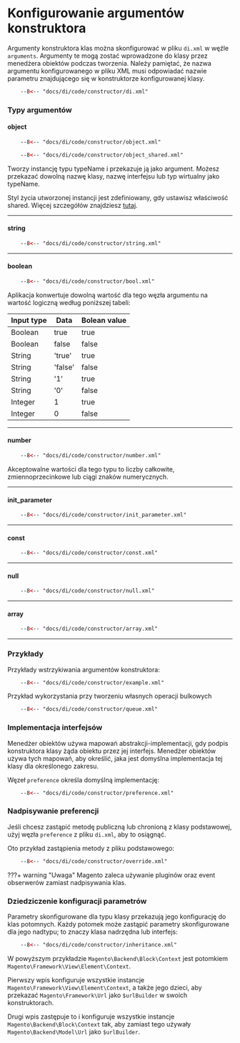 # Konfigurowanie argumentów konstruktora

Argumenty konstruktora klas można skonfigurować w pliku `di.xml` w węźle `arguments`.
Argumenty te mogą zostać wprowadzone do klasy przez menedżera obiektów podczas tworzenia.
Należy pamiętać, że nazwa argumentu konfigurowanego w pliku XML musi odpowiadać nazwie parametru znajdującego się w konstruktorze konfigurowanej klasy.


```xml
    --8<-- "docs/di/code/constructor/di.xml"
```

### Typy argumentów

#### object
```xml
    --8<-- "docs/di/code/constructor/object.xml"
```

```xml
    --8<-- "docs/di/code/constructor/object_shared.xml"
```

Tworzy instancję typu typeName i przekazuje ją jako argument. Możesz przekazać dowolną nazwę klasy, nazwę interfejsu lub typ wirtualny jako typeName.

Styl życia utworzonej instancji jest zdefiniowany, gdy ustawisz właściwość shared. Więcej szczegółów znajdziesz [tutaj](../shared).

---

#### string
```xml
    --8<-- "docs/di/code/constructor/string.xml"
```

---

#### boolean
```xml
    --8<-- "docs/di/code/constructor/bool.xml"
```

Aplikacja konwertuje dowolną wartość dla tego węzła argumentu na wartość logiczną według poniższej tabeli:

Input type | Data    | Bolean value
---------- |---------| ------------
Boolean    | true    | true
Boolean    | false   | false
String     | 'true'  | true
String     | 'false' | false
String     | '1'     | true
String     | '0'     | false
Integer    | 1       | true
Integer    | 0       | false

---

#### number
```xml
    --8<-- "docs/di/code/constructor/number.xml"
```

Akceptowalne wartości dla tego typu to liczby całkowite, zmiennoprzecinkowe lub ciągi znaków numerycznych.

---

#### init_parameter
```xml
    --8<-- "docs/di/code/constructor/init_parameter.xml"
```

---

#### const
```xml
    --8<-- "docs/di/code/constructor/const.xml"
```

---

#### null
```xml
    --8<-- "docs/di/code/constructor/null.xml"
```

---

#### array
```xml
    --8<-- "docs/di/code/constructor/array.xml"
```

---

### Przykłady

Przykłady wstrzykiwania argumentów konstruktora:

```xml
    --8<-- "docs/di/code/constructor/example.xml"
```

Przykład wykorzystania przy tworzeniu własnych operacji bulkowych
    
```xml
    --8<-- "docs/di/code/constructor/queue.xml"
```


### Implementacja interfejsów

Menedżer obiektów używa mapowań abstrakcji-implementacji, gdy podpis konstruktora klasy żąda obiektu przez jej interfejs.
Menedżer obiektów używa tych mapowań, aby określić, jaka jest domyślna implementacja tej klasy dla określonego zakresu.

Węzeł `preference` określa domyślną implementację:

```xml
    --8<-- "docs/di/code/constructor/preference.xml"
```

### Nadpisywanie preferencji

Jeśli chcesz zastąpić metodę publiczną lub chronioną z klasy podstawowej, użyj węzła `preference` z pliku `di.xml`, aby to osiągnąć.

Oto przykład zastąpienia metody z pliku podstawowego:

```xml
    --8<-- "docs/di/code/constructor/override.xml"
```

???+ warning "Uwaga"
    Magento zaleca używanie pluginów oraz event obserwerów zamiast nadpisywania klas.

### Dziedziczenie konfiguracji parametrów

Parametry skonfigurowane dla typu klasy przekazują jego konfigurację do klas potomnych.
Każdy potomek może zastąpić parametry skonfigurowane dla jego nadtypu; to znaczy klasa nadrzędna lub interfejs:

```xml
    --8<-- "docs/di/code/constructor/inheritance.xml"
```

W powyższym przykładzie `Magento\Backend\Block\Context` jest potomkiem `Magento\Framework\View\Element\Context`.

Pierwszy wpis konfiguruje wszystkie instancje `Magento\Framework\View\Element\Context`, a także jego dzieci, aby przekazać `Magento\Framework\Url` jako `$urlBuilder` w swoich konstruktorach.

Drugi wpis zastępuje to i konfiguruje wszystkie instancje `Magento\Backend\Block\Context` tak, aby zamiast tego używały `Magento\Backend\Model\Url` jako `$urlBuilder`.

